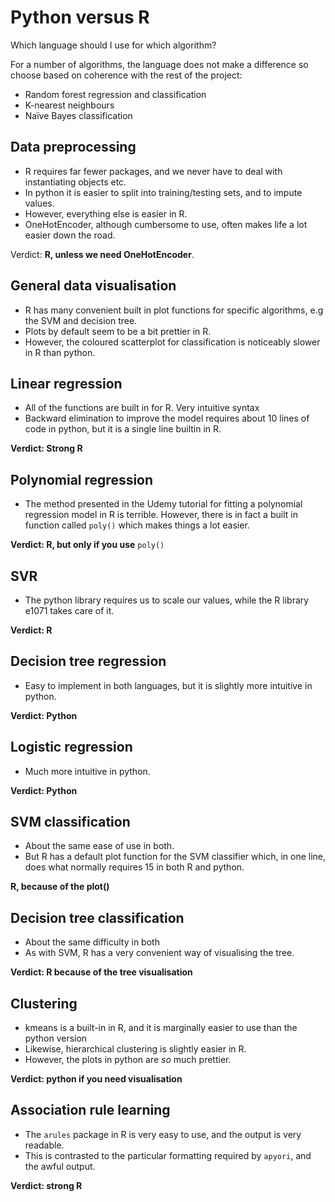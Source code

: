 # Python versus R

Which language should I use for which algorithm?

For a number of algorithms, the language does not make a difference so choose based on coherence with the rest of the project:
- Random forest regression and classification
- K-nearest neighbours
- Naïve Bayes classification


## Data preprocessing

- R requires far fewer packages, and we never have to deal with instantiating objects etc.
- In python it is easier to split into training/testing sets, and to impute values.
- However, everything else is easier in R.
- OneHotEncoder, although cumbersome to use, often makes life a lot easier down the road.

Verdict: **R, unless we need OneHotEncoder**.

## General data visualisation

- R has many convenient built in plot functions for specific algorithms, e.g the SVM and decision tree.
- Plots by default seem to be a bit prettier in R.
- However, the coloured scatterplot for classification is noticeably slower in R than python.

## Linear regression

- All of the functions are built in for R. Very intuitive syntax
- Backward elimination to improve the model requires about 10 lines of code in python, but it is a single line builtin in R.

**Verdict: Strong R**

## Polynomial regression

- The method presented in the Udemy tutorial for fitting a polynomial regression model in R is terrible. However, there is in fact a built in function called `poly()` which makes things a lot easier.

**Verdict: R, but only if you use** `poly()`

## SVR

- The python library requires us to scale our values, while the R library e1071 takes care of it.

**Verdict: R**

## Decision tree regression

- Easy to implement in both languages, but it is slightly more intuitive in python.

**Verdict: Python**


## Logistic regression

- Much more intuitive in python.

**Verdict: Python**

## SVM classification

- About the same ease of use in both.
- But R has a default plot function for the SVM classifier which, in one line, does what normally requires 15 in both R and python.

**R, because of the plot()**

## Decision tree classification

- About the same difficulty in both
- As with SVM, R has a very convenient way of visualising the tree.

**Verdict: R because of the tree visualisation**

## Clustering

- kmeans is a built-in in R, and it is marginally easier to use than the python version
- Likewise, hierarchical clustering is slightly easier in R.
- However, the plots in python are *so* much prettier.

**Verdict: python if you need visualisation**


## Association rule learning

- The `arules` package in R is very easy to use, and the output is very readable.
- This is contrasted to the particular formatting required by `apyori`, and the awful output.

**Verdict: strong R**
